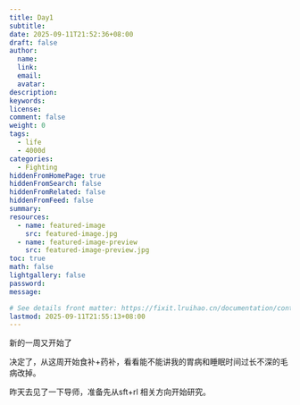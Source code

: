 ```yaml
---
title: Day1
subtitle:
date: 2025-09-11T21:52:36+08:00
draft: false
author:
  name:
  link:
  email:
  avatar:
description:
keywords:
license:
comment: false
weight: 0
tags:
  - life
  - 4000d
categories:
  - Fighting
hiddenFromHomePage: true
hiddenFromSearch: false
hiddenFromRelated: false
hiddenFromFeed: false
summary:
resources:
  - name: featured-image
    src: featured-image.jpg
  - name: featured-image-preview
    src: featured-image-preview.jpg
toc: true
math: false
lightgallery: false
password:
message:

# See details front matter: https://fixit.lruihao.cn/documentation/content-management/introduction/#front-matter
lastmod: 2025-09-11T21:55:13+08:00
---
```


新的一周又开始了

<!--more-->

决定了，从这周开始食补+药补，看看能不能讲我的胃病和睡眠时间过长不深的毛病改掉。

昨天去见了一下导师，准备先从sft+rl 相关方向开始研究。